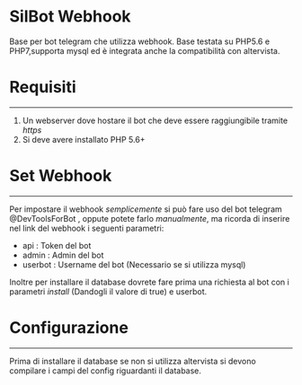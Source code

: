 # SilBot Webhook
Base per bot telegram che utilizza webhook. Base testata su PHP5.6 e PHP7,supporta mysql ed è integrata anche la compatibilità con altervista.

# Requisiti
- - -
1) Un webserver dove hostare il bot che deve essere raggiungibile tramite *https*
2) Si deve avere installato PHP 5.6+

# Set Webhook
- - -
Per impostare il webhook *semplicemente* si può fare uso del bot telegram @DevToolsForBot , oppute potete farlo *manualmente*, ma ricorda di inserire nel link del webhook i seguenti parametri:
- api : Token del bot
- admin : Admin del bot
- userbot : Username del bot (Necessario se si utilizza mysql)

Inoltre per installare il database dovrete fare prima una richiesta al bot con i parametri *install* (Dandogli il valore di true) e userbot.
# Configurazione
- - -
Prima di installare il database se non si utilizza altervista si devono compilare i campi del config riguardanti il database.
